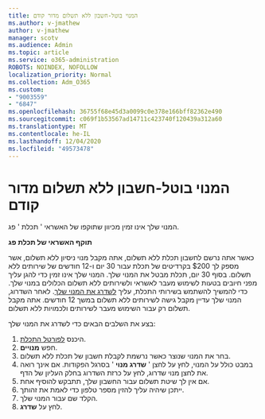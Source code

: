 ```yaml
---
title: המנוי בוטל-חשבון ללא תשלום מדור קודם
ms.author: v-jmathew
author: v-jmathew
manager: scotv
ms.audience: Admin
ms.topic: article
ms.service: o365-administration
ROBOTS: NOINDEX, NOFOLLOW
localization_priority: Normal
ms.collection: Adm_O365
ms.custom:
- "9003559"
- "6847"
ms.openlocfilehash: 36755f68e45d3a0099c0e378e166bff82362e490
ms.sourcegitcommit: c069f1b53567ad14711c423740f120439a312a60
ms.translationtype: MT
ms.contentlocale: he-IL
ms.lasthandoff: 12/04/2020
ms.locfileid: "49573478"
---
```

# <a name="subscription-cancelled---legacy---free-account"></a>המנוי בוטל-חשבון ללא תשלום מדור קודם

המנוי שלך אינו זמין מכיוון שתוקפו של האשראי ' תכלת ' פג.

**תוקף האשראי של תכלת פג**

כאשר אתה נרשם לחשבון תכלת ללא תשלום, אתה מקבל מנוי ניסיון ללא תשלום, אשר מספק לך $200 בקרדיטים של תכלת עבור 30 יום ו-12 חודשים של שירותים ללא תשלום. בסוף 30 יום, תכלת מבטל את המנוי שלך. המנוי שלך אינו זמין כדי להגן עליך מפני חיובים בטעות לשימוש מעבר לאשראי ולשירותים ללא תשלום הכלולים במנוי שלך. כדי להמשיך להשתמש בשירותי התכלת, עליך [לשדרג את המנוי שלך](https://docs.microsoft.com/azure/cost-management-billing/manage/upgrade-azure-subscription). לאחר השדרוג, המנוי שלך עדיין מקבל גישה לשירותים ללא תשלום במשך 12 חודשים. אתה מקבל תשלום רק עבור השימוש מעבר לשירותים ולכמויות ללא תשלום.

בצע את השלבים הבאים כדי לשדרג את המנוי שלך:

1. היכנס [לפורטל התכלת](https://portal.azure.com/).
2. חפש **מנויים**.
3. בחר את המנוי שנוצר כאשר נרשמת לקבלת חשבון של תכלת ללא תשלום.
4. במבט כולל על המנוי, לחץ על לחצן ' **שדרג מנוי** ' בסרגל הפקודות. אם אינך רואה את לחצן מנוי שדרוג, לחץ על כרזת השדרוג בחלק העליון של הדף.
5. אם אין לך שיטת תשלום עבור החשבון שלך, תתבקש להוסיף אחת.
6. ייתכן שיהיה עליך להזין מספר טלפון כדי לאמת את זהותך.
7. הקלד שם עבור המנוי שלך.
8. לחץ על  **שדרג**.
